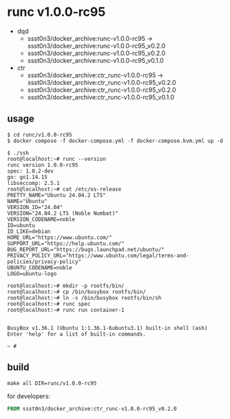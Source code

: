 # runc v1.0.0-rc95

* dqd
    * ssst0n3/docker_archive:runc-v1.0.0-rc95 -> ssst0n3/docker_archive:runc-v1.0.0-rc95_v0.2.0
    * ssst0n3/docker_archive:runc-v1.0.0-rc95_v0.2.0
    * ssst0n3/docker_archive:runc-v1.0.0-rc95_v0.1.0
* ctr
    * ssst0n3/docker_archive:ctr_runc-v1.0.0-rc95 -> ssst0n3/docker_archive:ctr_runc-v1.0.0-rc95_v0.2.0
    * ssst0n3/docker_archive:ctr_runc-v1.0.0-rc95_v0.2.0
    * ssst0n3/docker_archive:ctr_runc-v1.0.0-rc95_v0.1.0

## usage

```shell
$ cd runc/v1.0.0-rc95
$ docker compose -f docker-compose.yml -f docker-compose.kvm.yml up -d
```

```shell
$ ./ssh
root@localhost:~# runc --version
runc version 1.0.0-rc95
spec: 1.0.2-dev
go: go1.14.15
libseccomp: 2.5.1
root@localhost:~# cat /etc/os-release 
PRETTY_NAME="Ubuntu 24.04.2 LTS"
NAME="Ubuntu"
VERSION_ID="24.04"
VERSION="24.04.2 LTS (Noble Numbat)"
VERSION_CODENAME=noble
ID=ubuntu
ID_LIKE=debian
HOME_URL="https://www.ubuntu.com/"
SUPPORT_URL="https://help.ubuntu.com/"
BUG_REPORT_URL="https://bugs.launchpad.net/ubuntu/"
PRIVACY_POLICY_URL="https://www.ubuntu.com/legal/terms-and-policies/privacy-policy"
UBUNTU_CODENAME=noble
LOGO=ubuntu-logo
```

```shell
root@localhost:~# mkdir -p rootfs/bin/
root@localhost:~# cp /bin/busybox rootfs/bin/
root@localhost:~# ln -s /bin/busybox rootfs/bin/sh
root@localhost:~# runc spec
root@localhost:~# runc run container-1


BusyBox v1.36.1 (Ubuntu 1:1.36.1-6ubuntu3.1) built-in shell (ash)
Enter 'help' for a list of built-in commands.

~ # 
```

## build

```shell
make all DIR=runc/v1.0.0-rc95
```

for developers:

```dockerfile
FROM ssst0n3/docker_archive:ctr_runc-v1.0.0-rc95_v0.2.0
```
